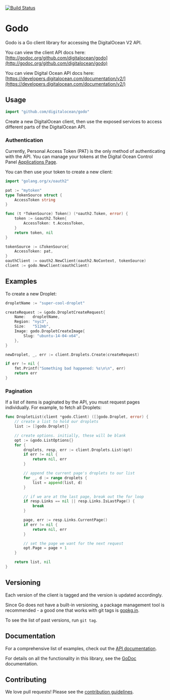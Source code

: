 [![Build Status](https://travis-ci.org/digitalocean/godo.svg)](https://travis-ci.org/digitalocean/godo)

# Godo

Godo is a Go client library for accessing the DigitalOcean V2 API.

You can view the client API docs here: [http://godoc.org/github.com/digitalocean/godo](http://godoc.org/github.com/digitalocean/godo)

You can view Digital Ocean API docs here: [https://developers.digitalocean.com/documentation/v2/](https://developers.digitalocean.com/documentation/v2/)


## Usage

```go
import "github.com/digitalocean/godo"
```

Create a new DigitalOcean client, then use the exposed services to
access different parts of the DigitalOcean API.

### Authentication

Currently, Personal Access Token (PAT) is the only method of
authenticating with the API. You can manage your tokens
at the Digital Ocean Control Panel [Applications Page](https://cloud.digitalocean.com/settings/applications).

You can then use your token to create a new client:

```go
import "golang.org/x/oauth2"

pat := "mytoken"
type TokenSource struct {
    AccessToken string
}

func (t *TokenSource) Token() (*oauth2.Token, error) {
    token := &oauth2.Token{
        AccessToken: t.AccessToken,
    }
    return token, nil
}

tokenSource := &TokenSource{
    AccessToken: pat,
}
oauthClient := oauth2.NewClient(oauth2.NoContext, tokenSource)
client := godo.NewClient(oauthClient)
```

## Examples


To create a new Droplet:

```go
dropletName := "super-cool-droplet"

createRequest := &godo.DropletCreateRequest{
    Name:   dropletName,
    Region: "nyc3",
    Size:   "512mb",
    Image: godo.DropletCreateImage{
        Slug: "ubuntu-14-04-x64",
    },
}

newDroplet, _, err := client.Droplets.Create(createRequest)

if err != nil {
    fmt.Printf("Something bad happened: %s\n\n", err)
    return err
}
```

### Pagination

If a list of items is paginated by the API, you must request pages individually. For example, to fetch all Droplets:

```go
func DropletList(client *godo.Client) ([]godo.Droplet, error) {
    // create a list to hold our droplets
    list := []godo.Droplet{}

    // create options. initially, these will be blank
    opt := &godo.ListOptions{}
    for {
        droplets, resp, err := client.Droplets.List(opt)
        if err != nil {
            return nil, err
        }

        // append the current page's droplets to our list
        for _, d := range droplets {
            list = append(list, d)
        }

        // if we are at the last page, break out the for loop
        if resp.Links == nil || resp.Links.IsLastPage() {
            break
        }

        page, err := resp.Links.CurrentPage()
        if err != nil {
            return nil, err
        }

        // set the page we want for the next request
        opt.Page = page + 1
    }

    return list, nil
}
```

## Versioning

Each version of the client is tagged and the version is updated accordingly.

Since Go does not have a built-in versioning, a package management tool is
recommended - a good one that works with git tags is
[gopkg.in](http://labix.org/gopkg.in).

To see the list of past versions, run `git tag`.


## Documentation

For a comprehensive list of examples, check out the [API documentation](https://developers.digitalocean.com/documentation/v2/).

For details on all the functionality in this library, see the [GoDoc](http://godoc.org/github.com/digitalocean/godo) documentation.


## Contributing

We love pull requests! Please see the [contribution guidelines](CONTRIBUTING.md).
